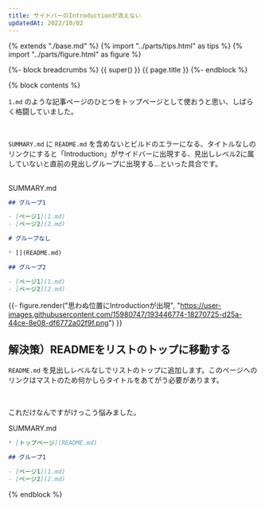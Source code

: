 ```yaml
---
title: サイドバーのIntroductionが消えない
updatedAt: 2022/10/02
---
```


{% extends "./base.md" %}
{% import "../parts/tips.html" as tips %}
{% import "../parts/figure.html" as figure %}

{%- block breadcrumbs %}
  {{ super() }}
  <span>{{ page.title }}</span>
{%- endblock %}

{% block contents %}

`1.md` のような記事ページのひとつをトップページとして使おうと思い、しばらく格闘していました。

<br>

`SUMMARY.md` に `README.md` を含めないとビルドのエラーになる、タイトルなしのリンクにすると「Introduction」がサイドバーに出現する、見出しレベル2に属していないと直前の見出しグループに出現する...といった具合です。

<br>

<div class="code-title">SUMMARY.md</div>

```md
## グループ1

- [ページ1](1.md)
- [ページ2](2.md)

# グループなし

* [](README.md)

## グループ2

- [ページ1](1.md)
- [ページ2](2.md)
```

{{- figure.render("思わぬ位置にIntroductionが出現", "https://user-images.githubusercontent.com/15980747/193446774-18270725-d25a-44ce-8e08-df6772a02f9f.png") }}

## 解決策）READMEをリストのトップに移動する

`README.md` を見出しレベルなしでリストのトップに追加します。このページへのリンクはマストのため何かしらタイトルをあてがう必要があります。

<br>

これだけなんですがけっこう悩みました。

<div class="code-title">SUMMARY.md</div>

```md
* [トップページ](README.md)

## グループ1

- [ページ1](1.md)
- [ページ2](2.md)
```

{% endblock %}
